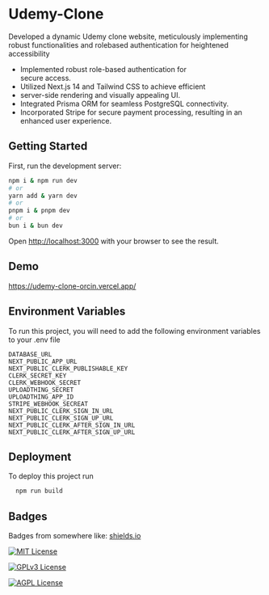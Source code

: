 
# Udemy-Clone

Developed a dynamic Udemy clone website,
meticulously implementing robust functionalities and rolebased authentication for heightened accessibility

* Implemented robust role-based authentication for  
  secure access.
* Utilized Next.js 14 and Tailwind CSS to achieve 
  efficient
* server-side rendering and visually appealing UI.
* Integrated Prisma ORM for seamless PostgreSQL
  connectivity.
* Incorporated Stripe for secure payment processing,
  resulting in an enhanced user experience.

## Getting Started

First, run the development server:

```bash
npm i & npm run dev
# or
yarn add & yarn dev
# or
pnpm i & pnpm dev
# or
bun i & bun dev
``` 

Open [http://localhost:3000](http://localhost:3000) with your browser to see the result.


## Demo

https://udemy-clone-orcin.vercel.app/


## Environment Variables

To run this project, you will need to add the following environment variables to your .env file

`DATABASE_URL`    
`NEXT_PUBLIC_APP_URL`    
`NEXT_PUBLIC_CLERK_PUBLISHABLE_KEY`    
`CLERK_SECRET_KEY`    
`CLERK_WEBHOOK_SECRET`    
`UPLOADTHING_SECRET`    
`UPLOADTHING_APP_ID`    
`STRIPE_WEBHOOK_SECREAT`    
`NEXT_PUBLIC_CLERK_SIGN_IN_URL`    
`NEXT_PUBLIC_CLERK_SIGN_UP_URL`    
`NEXT_PUBLIC_CLERK_AFTER_SIGN_IN_URL`    
`NEXT_PUBLIC_CLERK_AFTER_SIGN_UP_URL`
## Deployment

To deploy this project run

```bash
  npm run build
```


## Badges

Badges from somewhere like: [shields.io](https://shields.io/)

[![MIT License](https://img.shields.io/badge/License-MIT-green.svg)](https://choosealicense.com/licenses/mit/)

[![GPLv3 License](https://img.shields.io/badge/License-GPL%20v3-yellow.svg)](https://opensource.org/licenses/)

[![AGPL License](https://img.shields.io/badge/license-AGPL-blue.svg)](http://www.gnu.org/licenses/agpl-3.0)

